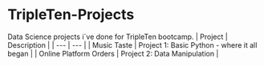 # TripleTen-Projects

Data Science projects i´ve done for TripleTen bootcamp.
| Project | Description |
| --- | --- |
| Music Taste | Project 1: Basic Python - where it all began |
| Online Platform Orders | Project 2: Data Manipulation |
